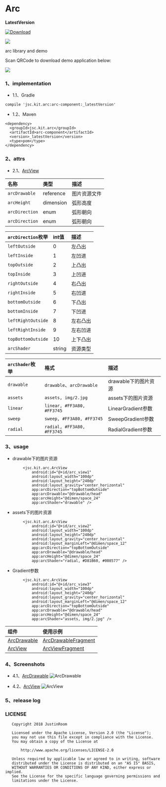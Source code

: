 # Arc
**LatestVersion**

[ ![Download](https://api.bintray.com/packages/justinquote/maven/arc-component/images/download.svg) ](https://bintray.com/justinquote/maven/arc-component/_latestVersion)

<a href='https://bintray.com/justinquote/maven/arc-component?source=watch' alt='Get automatic notifications about new "arc-component" versions'><img src='https://www.bintray.com/docs/images/bintray_badge_color.png'></a>

arc library and demo


Scan QRCode to download demo application below:

![](/app/src/main/res/drawable/arc_demo_qr_code.png)

### 1、implementation
+ 1.1、Gradle
```
compile 'jsc.kit.arc:arc-component:_latestVersion'
```
+ 1.2、Maven
```
<dependency>
  <groupId>jsc.kit.arc</groupId>
  <artifactId>arc-component</artifactId>
  <version>_latestVersion</version>
  <type>pom</type>
</dependency>
```

### 2、attrs
+ 2.1、[ArcView](/arcLibrary/src/main/java/jsc/kit/arc/ArcView.java)

| 名称 | 类型 | 描述 |
|:---|:---|:---|
|`arcDrawable`|reference|图片资源文件|
|`arcHeight`|dimension|弧形高度|
|`arcDirection`|enum|弧形朝向|
|`arcDirection`|enum|弧形朝向|

|`arcDirection`枚举 | int值 | 描述 |
|:---|:---|:---|
|`leftOutside`|0|左凸出|
|`leftInside`|1|左凹进|
|`topOutside`|2|上凸出|
|`topInside`|3|上凹进|
|`rightOutside`|4|右凸出|
|`rightInside`|5|右凹进|
|`bottomOutside`|6|下凸出|
|`bottomInside`|7|下凹进|
|`leftRightOutside`|8|左右凸出|
|`leftRightInside`|9|左右凹进|
|`topBottomOutside`|10|上下凸出|
|`arcShader`|string|资源类型|

|`arcShader`枚举 | 格式 | 描述 |
|:---|:---|:---|
|`drawable`|`drawable`、`arcDrawable`|drawable下的图片资源|
|`assets`|`assets, img/2.jpg`|assets下的图片资源|
|`linear`|`linear, #FF3A80, #FF3745`|LinearGradient参数|
|`sweep`|`sweep, #FF3A80, #FF3745`|SweepGradient参数|
|`radial`|`radial, #FF3A80, #FF3745`|RadialGradient参数|

### 3、usage
+ drawable下的图片资源
```
        <jsc.kit.arc.ArcView
            android:id="@+id/arc_view1"
            android:layout_width="100dp"
            android:layout_height="240dp"
            android:layout_gravity="center_horizontal"
            app:arcDirection="topBottomOutside"
            app:arcDrawable="@drawable/head"
            app:arcHeight="@dimen/space_24"
            app:arcShader="drawable" />
```
+ assets下的图片资源
```
        <jsc.kit.arc.ArcView
            android:id="@+id/arc_view2"
            android:layout_width="100dp"
            android:layout_height="240dp"
            android:layout_gravity="center_horizontal"
            android:layout_marginLeft="@dimen/space_12"
            app:arcDirection="topBottomOutside"
            app:arcDrawable="@drawable/head"
            app:arcHeight="@dimen/space_24"
            app:arcShader="radial, #D81B60, #008577" />
```
+ Gradient参数
```
        <jsc.kit.arc.ArcView
            android:id="@+id/arc_view3"
            android:layout_width="100dp"
            android:layout_height="240dp"
            android:layout_gravity="center_horizontal"
            android:layout_marginLeft="@dimen/space_12"
            app:arcDirection="topBottomOutside"
            app:arcDrawable="@drawable/head"
            app:arcHeight="@dimen/space_24"
            app:arcShader="assets, img/2.jpg" />
```

| 组件 | 使用示例 |
|:---|:---|
|[ArcDrawable](/arcLibrary/src/main/java/jsc/kit/arc/ArcDrawable.java)|[ArcDrawableFragment](/app/src/main/java/jsc/exam/com/arc/fragments/ArcDrawableFragment.java)|
|[ArcView](/arcLibrary/src/main/java/jsc/kit/arc/ArcView.java)|[ArcViewFragment](/app/src/main/java/jsc/exam/com/arc/fragments/ArcViewFragment.java)|

### 4、Screenshots
+ 4.1、[ArcDrawable](/arcLibrary/src/main/java/jsc/kit/arc/ArcDrawable.java)
![ArcDrawable](/output/shots/arc_drawable_s.png)

+ 4.2、[ArcView](/arcLibrary/src/main/java/jsc/kit/arc/ArcView.java)
![ArcView](/output/shots/arc_view_s.png)

### 5、release log

### LICENSE
```
   Copyright 2018 JustinRoom

   Licensed under the Apache License, Version 2.0 (the "License");
   you may not use this file except in compliance with the License.
   You may obtain a copy of the License at

       http://www.apache.org/licenses/LICENSE-2.0

   Unless required by applicable law or agreed to in writing, software
   distributed under the License is distributed on an "AS IS" BASIS,
   WITHOUT WARRANTIES OR CONDITIONS OF ANY KIND, either express or implied.
   See the License for the specific language governing permissions and
   limitations under the License.
```
